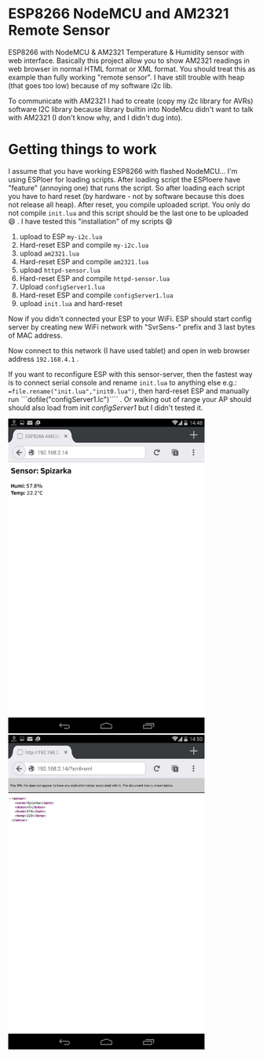 # ESP8266 NodeMCU and AM2321 Remote Sensor
ESP8266 with NodeMCU &amp; AM2321 Temperature &amp; Humidity sensor with web interface.
Basically this project allow you to show AM2321 readings in web browser in normal HTML format or XML format. You should treat this as example than fully working "remote sensor". I have still trouble with heap (that goes too low) because of my software i2c lib.

To communicate with AM2321 I had to create (copy my i2c library for AVRs) software I2C library because library builtin into NodeMcu didn't want to talk with AM2321 (I don't know why, and I didn't dug into).


# Getting things to work
I assume that you have working ESP8266 with flashed NodeMCU...
I'm using ESPloer for loading scripts. After loading script the ESPloere have "feature" (annoying one) that runs the script. So after loading each script you have to hard reset (by hardware - not by software because this does not release all heap).
After reset, you compile uploaded script. You only do not compile ```init.lua``` and this script should be the last one to be uploaded :smile: .
I have tested this "installation" of my scripts :smile: 

1. upload to ESP ```my-i2c.lua```
2. Hard-reset ESP and compile ```my-i2c.lua```
3. upload ```am2321.lua```
4. Hard-reset ESP and compile ```am2321.lua```
5. upload ```httpd-sensor.lua```
6. Hard-reset ESP and compile ```httpd-sensor.lua```
7. Upload ```configServer1.lua```
8. Hard-reset ESP and compile ```configServer1.lua```
9. upload ```init.lua``` and hard-reset

Now if you didn't connected your ESP to your WiFi. ESP should start config server by creating new WiFi network with "SvrSens-" prefix and 3 last bytes of MAC address.

Now connect to this network (I have used tablet) and open in web browser address ```192.168.4.1``` .

If you want to reconfigure ESP with this sensor-server, then the fastest way is to connect serial console and rename ```init.lua``` to anything else e.g.: ```=file.rename("init.lua","init0.lua")```, then hard-reset ESP and manually run ```dofile("configServer1.lc")```` . 
Or walking out of range your AP should should also load from init *configServer1* but I didn't tested it.

<img src="https://github.com/saper-2/esp8266-am2321-remote-sensor/blob/master/Screenshots/esp8266-remo-sensor-n7-httpd-sensor.jpg" title="Screenshot of www page" width="400px" /> <img src="https://github.com/saper-2/esp8266-am2321-remote-sensor/blob/master/Screenshots/esp8266-remo-sensor-n7-httpd-sensor-xml.jpg" title="Screenshot of www page in xml" width="400px"/>


